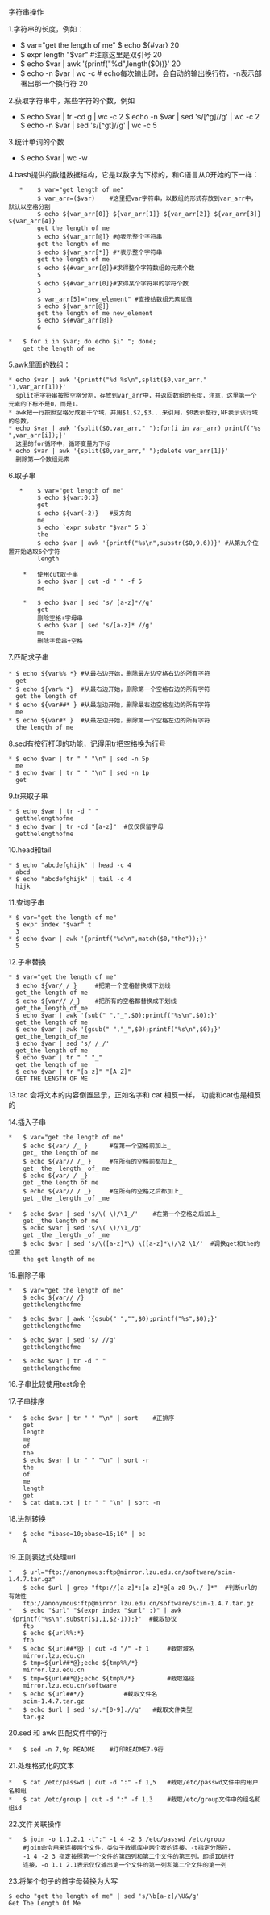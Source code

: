 字符串操作

1.字符串的长度，例如：

   *	$ var="get the length of me"
	 	$ echo ${#var}
		 20
   *	$ expr length "$var"	#注意这里是双引号
		 20
   *	$ echo $var | awk '{printf("%d",length($0))}'
		 20
   * 	$ echo -n $var | wc -c		# echo每次输出时，会自动的输出换行符，-n表示部署出那一个换行符
		 20
 
2.获取字符串中，某些字符的个数，例如

   *	$ echo $var | tr -cd g | wc -c
	     2
		$ echo -n $var | sed 's/[^g]//g' | wc -c
		 2
		$ echo -n $var | sed 's/[^gt]//g' | wc -c
		 5

3.统计单词的个数

   * 	$ echo $var | wc -w

4.bash提供的数组数据结构，它是以数字为下标的，和C语言从0开始的下一样：

```
   *	$ var="get length of me"
		$ var_arr=($var)	#这里把var字符串，以数组的形式存放到var_arr中，默认以空格分割
		$ echo ${var_arr[0]} ${var_arr[1]} ${var_arr[2]} ${var_arr[3]} ${var_arr[4]}
        get the length of me 
        $ echo ${var_arr[@]} #@表示整个字符串
		get the length of me
        $ echo ${var_arr[*]} #*表示整个字符串
        get the length of me
        $ echo ${#var_arr[@]}#求得整个字符数组的元素个数
        5
		$ echo ${#var_arr[0]}#求得某个字符串的字符个数
 		3
 		$ var_arr[5]="new_element" #直接给数组元素赋值
        $ echo ${var_arr[@]}
   		get the length of me new_element
		$ echo ${#var_arr[@]}
		6
```

	*	$ for i in $var; do echo $i" "; done;
  		get the length of me

5.awk里面的数组：

	* echo $var | awk '{printf("%d %s\n",split($0,var_arr," "),var_arr[1])}'
      split把字符串按照空格分割，存放到var_arr中，并返回数组的长度，注意，这里第一个元素的下标不是0，而是1。
    * awk把一行按照空格分成若干个域，并用$1,$2,$3...来引用，$0表示整行,NF表示该行域的总数。
    * echo $var | awk '{split($0,var_arr," ");for(i in var_arr) printf("%s ",var_arr[i]);}'
      这里的for循环中，循环变量为下标
    * echo $var | awk '{split($0,var_arr," ");delete var_arr[1]}'
      删除第一个数组元素

6.取子串

```
   * 	$ var="get length of me"
		$ echo ${var:0:3}
 		get
		$ echo ${var(-2)}	#反方向
		me
 		$ echo `expr substr "$var" 5 3`
 		the
 		$ echo $var | awk '{printf("%s\n",substr($0,9,6))}' #从第九个位置开始选取6个字符
		length
```

```
	*	使用cut取子串
		$ echo $var | cut -d " " -f 5
		me
```

```
	*	$ echo $var | sed 's/ [a-z]*//g'
        get
		删除空格+字母串
		$ echo $var | sed 's/[a-z]* //g'
		me
		删除字母串+空格
```

7.匹配求子串

	* $ echo ${var%% *}	#从最右边开始，删除最左边空格右边的所有字符
	  get
	* $ echo ${var% *}	#从最右边开始，删除第一个空格右边的所有字符
	  get the length of
	* $ echo ${var##* }	#从最左边开始，删除最右边空格左边的所有字符
	  me
	* $ echo ${var#* }	#从最左边开始，删除第一个空格左边的所有字符
	  the length of me

8.sed有按行打印的功能，记得用tr把空格换为行号

	* $ echo $var | tr " " "\n" | sed -n 5p
	  me
	* $ echo $var | tr " " "\n" | sed -n 1p
	  get

9.tr来取子串

	* $ echo $var | tr -d " "
	  getthelengthofme
	* $ echo $var | tr -cd "[a-z]"	#仅仅保留字母
	  getthelengthofme

10.head和tail

	* $ echo "abcdefghijk" | head -c 4 
	  abcd
	* $ echo "abcdefghijk" | tail -c 4
	  hijk

11.查询子串

	* $ var="get the length of me"
	  $ expr index "$var" t
	  3
	* $ echo $var | awk '{printf("%d\n",match($0,"the"));}'
	  5

12.子串替换

	* $ var="get the length of me"
	  $ echo ${var/ /_}		#把第一个空格替换成下划线
	  get_the length of me
	  $ echo ${var// /_}	#把所有的空格都替换成下划线
	  get_the_length_of_me
	  $ echo $var | awk '{sub(" ","_",$0);printf("%s\n",$0);}'
	  get_the length of me
	  $ echo $var | awk '{gsub(" ","_",$0);printf("%s\n",$0);}'
	  get_the_length_of_me
	  $ echo $var | sed 's/ /_/'
	  get_the length of me
	  $ echo $var | tr " " "_"
	  get_the_length_of_me
	  $ echo $var | tr "[a-z]" "[A-Z]"
	  GET THE LENGTH OF ME

13.tac 会将文本的内容倒置显示，正如名字和 cat 相反一样，
	功能和cat也是相反的

14.插入子串

	*  	$ var="get the length of me"
		$ echo ${var/ /_ }		#在第一个空格前加上_
		get_ the length of me
		$ echo ${var// /_ }		#在所有的空格前都加上_
		get_ the_ length_ of_ me
		$ echo ${var/ / _}
		get _the length of me
		$ echo ${var// / _}		#在所有的空格之后都加上_
		get _the _length _of _me
		
	*	$ echo $var | sed 's/\( \)/\1_/'	#在第一个空格之后加上_
		get _the length of me
		$ echo $var | sed 's/\( \)/\1_/g'
		get _the _length _of _me
		$ echo $var | sed 's/\([a-z]*\) \([a-z]*\)/\2 \1/'	#调换get和the的位置
		the get length of me

15.删除子串

	*	$ var="get the length of me"
		$ echo ${var// /}
		getthelengthofme

	*	$ echo $var | awk '{gsub(" ","",$0);printf("%s",$0);}'
		getthelengthofme

	*	$ echo $var | sed 's/ //g'
		getthelengthofme

	*	$ echo $var | tr -d " "
		getthelengthofme

16.子串比较使用test命令

17.子串排序

	*	$ echo $var | tr " " "\n" | sort	#正排序
		get
		length
		me
		of
		the
		$ echo $var | tr " " "\n" | sort -r
		the
		of
		me
		length
		get
	*	$ cat data.txt | tr " " "\n" | sort -n

18.进制转换

	*	$ echo "ibase=10;obase=16;10" | bc
		A

19.正则表达式处理url

	*	$ url="ftp://anonymous:ftp@mirror.lzu.edu.cn/software/scim-1.4.7.tar.gz"
		$ echo $url | grep "ftp://[a-z]*:[a-z]*@[a-z0-9\./-]*"	#判断url的有效性
		ftp://anonymous:ftp@mirror.lzu.edu.cn/software/scim-1.4.7.tar.gz
	*	$ echo "$url" "$(expr index "$url" :)" | awk '{printf("%s\n",substr($1,1,$2-1));}'	#截取协议
		ftp
		$ echo ${url%%:*}
		ftp
	*	$ echo ${url##*@} | cut -d "/" -f 1		#截取域名
		mirror.lzu.edu.cn
		$ tmp=${url##*@};echo ${tmp%%/*}
		mirror.lzu.edu.cn
	*	$ tmp=${url##*@};echo ${tmp%/*}			#截取路径
		mirror.lzu.edu.cn/software
	*	$ echo ${url##*/}			#截取文件名
		scim-1.4.7.tar.gz
	*	$ echo $url | sed 's/.*[0-9].//g'	#截取文件类型
		tar.gz

20.sed 和 awk 匹配文件中的行

	*	$ sed -n 7,9p README	#打印README7-9行

21.处理格式化的文本

	*	$ cat /etc/passwd | cut -d ":" -f 1,5	#截取/etc/passwd文件中的用户名和组
	*	$ cat /etc/group | cut -d ":" -f 1,3	#截取/etc/group文件中的组名和组id
	
22.文件关联操作

	*	$ join -o 1.1,2.1 -t":" -1 4 -2 3 /etc/passwd /etc/group	
		#join命令用来连接两个文件，类似于数据库中两个表的连接。-t指定分隔符，
		-1 4 -2 3 指定按照第一个文件的第四列和第二个文件的第三列，即组ID进行
		连接，-o 1.1 2.1表示仅仅输出第一个文件的第一列和第二个文件的第一列

23.将某个句子的首字母替换为大写

	$ echo "get the length of me" | sed 's/\b[a-z]/\U&/g'
	Get The Length Of Me
